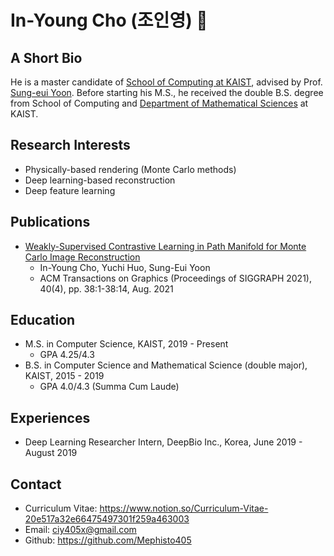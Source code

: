# In-Young Cho (조인영) 👋

## A Short Bio

He is a master candidate of [School of Computing at KAIST](https://cs.kaist.ac.kr/), advised by Prof. [Sung-eui Yoon](https://sgvr.kaist.ac.kr/~sungeui/). Before starting his M.S., he received the double B.S. degree from School of Computing and [Department of Mathematical Sciences](https://mathsci.kaist.ac.kr/home/en/) at KAIST.

## Research Interests

- Physically-based rendering (Monte Carlo methods)
- Deep learning-based reconstruction
- Deep feature learning

## Publications

- [Weakly-Supervised Contrastive Learning in Path Manifold for Monte Carlo Image Reconstruction](https://www.notion.so/Weakly-Supervised-Contrastive-Learning-in-Path-Manifold-for-Monte-Carlo-Image-Reconstruction-d3f58f37e33b491d8fdaef43814c3a3c)
  - In-Young Cho, Yuchi Huo, Sung-Eui Yoon
  - ACM Transactions on Graphics (Proceedings of SIGGRAPH 2021), 40(4), pp. 38:1-38:14, Aug. 2021

## Education

- M.S. in Computer Science, KAIST, 2019 - Present
  - GPA 4.25/4.3
- B.S. in Computer Science and Mathematical Science (double major), KAIST, 2015 - 2019
  - GPA 4.0/4.3 (Summa Cum Laude)

## Experiences

- Deep Learning Researcher Intern, DeepBio Inc., Korea, June 2019 - August 2019

## Contact

- Curriculum Vitae: https://www.notion.so/Curriculum-Vitae-20e517a32e66475497301f259a463003
- Email: ciy405x@gmail.com
- Github: https://github.com/Mephisto405

<!--
**Mephisto405/Mephisto405** is a ✨ _special_ ✨ repository because its `README.md` (this file) appears on your GitHub profile.

Here are some ideas to get you started:

- 🔭 I’m currently working on ...
- 🌱 I’m currently learning ...
- 👯 I’m looking to collaborate on ...
- 🤔 I’m looking for help with ...
- 💬 Ask me about ...
- 📫 How to reach me: ...
- 😄 Pronouns: ...
- ⚡ Fun fact: ...
-->
